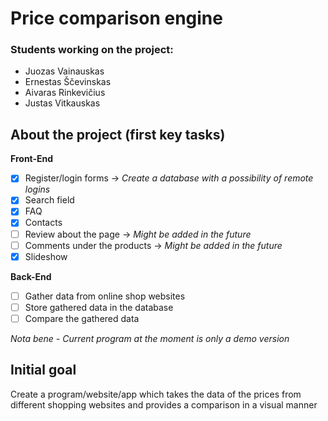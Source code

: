 # Price comparison engine
### Students working on the project: 
- Juozas Vainauskas
- Ernestas Ščevinskas
- Aivaras Rinkevičius
- Justas Vitkauskas
## About the project (first key tasks)
**Front-End**
- [x] Register/login forms -> *Create a database with a possibility of remote logins*
- [x] Search field
- [x] FAQ
- [x] Contacts
- [ ] Review about the page -> *Might be added in the future*
- [ ] Comments under the products -> *Might be added in the future*
- [x] Slideshow

**Back-End**
- [ ] Gather data from online shop websites
- [ ] Store gathered data in the database
- [ ] Compare the gathered data

*Nota bene - Current program at the moment is only a demo version*
## Initial goal <!-- this point here is temporarily -->
Create a program/website/app which takes the data of the prices from different shopping websites and provides a comparison in a visual manner
